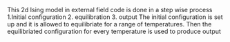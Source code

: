 This 2d Ising model in external field code is done in a step wise process
1.Initial configuration
2. equilibration
3. output
The initial configuration is set up and it is allowed to equilibriate for a range of temperatures. Then the equilibriated configuration for every temperature is used to produce output
